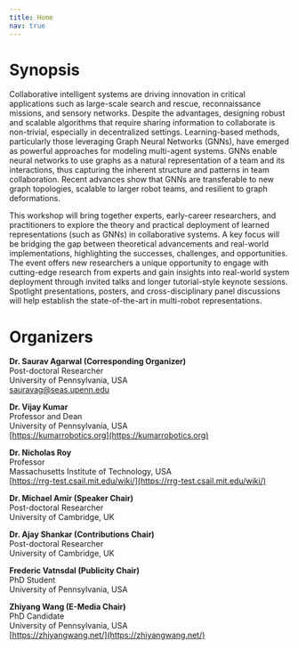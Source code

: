```yaml
---
title: Home
nav: true
---
```


# Synopsis

Collaborative intelligent systems are driving innovation in critical applications such as large-scale search and rescue, reconnaissance missions, and sensory networks. Despite the advantages, designing robust and scalable algorithms that require sharing information to collaborate is non-trivial, especially in decentralized settings. Learning-based methods, particularly those leveraging Graph Neural Networks (GNNs), have emerged as powerful approaches for modeling multi-agent systems. GNNs enable neural networks to use graphs as a natural representation of a team and its interactions, thus capturing the inherent structure and patterns in team collaboration. Recent advances show that GNNs are transferable to new graph topologies, scalable to larger robot teams, and resilient to graph deformations.

This workshop will bring together experts, early-career researchers, and practitioners to explore the theory and practical deployment of learned representations (such as GNNs) in collaborative systems. A key focus will be bridging the gap between theoretical advancements and real-world implementations, highlighting the successes, challenges, and opportunities. The event offers new researchers a unique opportunity to engage with cutting-edge research from experts and gain insights into real-world system deployment through invited talks and longer tutorial-style keynote sessions. Spotlight presentations, posters, and cross-disciplinary panel discussions will help establish the state-of-the-art in multi-robot representations.

# Organizers

**Dr. Saurav Agarwal (Corresponding Organizer)**\
Post-doctoral Researcher\
University of Pennsylvania, USA\
sauravag@seas.upenn.edu

**Dr. Vijay Kumar**\
Professor and Dean\
University of Pennsylvania, USA\
[https://kumarrobotics.org](https://kumarrobotics.org)

**Dr. Nicholas Roy**\
Professor\
Massachusetts Institute of Technology, USA\
[https://rrg-test.csail.mit.edu/wiki/](https://rrg-test.csail.mit.edu/wiki/)

**Dr. Michael Amir (Speaker Chair)**\
Post-doctoral Researcher\
University of Cambridge, UK

**Dr. Ajay Shankar (Contributions Chair)**\
Post-doctoral Researcher\
University of Cambridge, UK

**Frederic Vatnsdal (Publicity Chair)**\
PhD Student\
University of Pennsylvania, USA

**Zhiyang Wang (E-Media Chair)**\
PhD Candidate\
University of Pennsylvania, USA\
[https://zhiyangwang.net/](https://zhiyangwang.net/)
